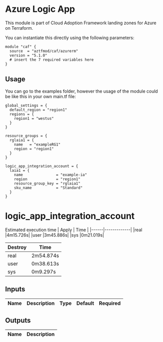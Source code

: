 # Azure Logic App

This module is part of Cloud Adoption Framework landing zones for Azure on Terraform.

You can instantiate this directly using the following parameters:

```hcl
module "caf" {
  source  = "aztfmod/caf/azurerm"
  version = "5.1.0"
  # insert the 7 required variables here
}
```


## Usage
You can go to the examples folder, however the usage of the module could be like this in your own main.tf file:

```hcl
global_settings = {
  default_region = "region1"
  regions = {
    region1 = "westus"
  }
}

resource_groups = {
  rglaia1 = {
    name   = "exampleRG1"
    region = "region1"
  }
}

logic_app_integration_account = {
  laia1 = {
    name               = "example-ia"
    region             = "region1"
    resource_group_key = "rglaia1"
    sku_name           = "Standard"
  }
}
```
# logic_app_integration_account
Estimated execution time
|    Apply    |  Time     |
|------|-------------|
|real    |4m15.726s|
|user    |3m45.886s|
|sys     |0m21.019s|

| Destroy|  Time     |
|------|-------------|
|real    |2m54.874s|
|user    |0m38.613s|
|sys     |0m9.297s|


## Inputs
| Name | Description | Type | Default | Required |
|------|-------------|------|---------|:--------:|


## Outputs
| Name | Description |
|------|-------------|


